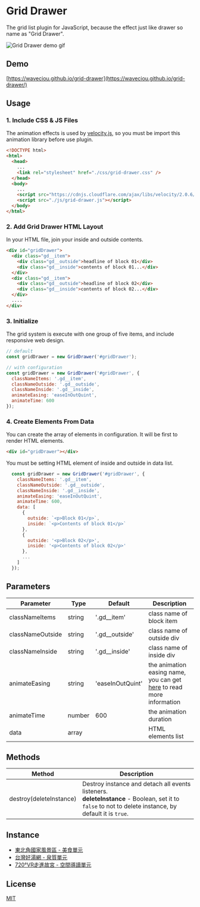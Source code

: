 # Grid Drawer

The grid list plugin for JavaScript, because the effect just like drawer so name as "Grid Drawer".

![Grid Drawer demo gif](https://waveciou.github.io/grid-drawer/img/demo.gif "Grid Drawer demo gif")

## Demo

[https://waveciou.github.io/grid-drawer](https://waveciou.github.io/grid-drawer/)

## Usage

### 1. Include CSS & JS Files

The animation effects is used by [velocity.js](https://github.com/julianshapiro/velocity), so you must be import this animation library before use plugin.

```html
<!DOCTYPE html>
<html>
  <head>
    ...
    <link rel="stylesheet" href="./css/grid-drawer.css" />
  </head>
  <body>
    ...
    <script src="https://cdnjs.cloudflare.com/ajax/libs/velocity/2.0.6/velocity.min.js"></script>
    <script src="./js/grid-drawer.js"></script>
  </body>
</html>
```

### 2. Add Grid Drawer HTML Layout

In your HTML file, join your inside and outside contents.

```html
<div id="gridDrawer">
  <div class="gd__item">
    <div class="gd__outside">headline of block 01</div>
    <div class="gd__inside">contents of block 01...</div>
  </div>
  <div class="gd__item">
    <div class="gd__outside">headline of block 02</div>
    <div class="gd__inside">contents of block 02...</div>
  </div>
  ....
</div>
```

### 3. Initialize

The grid system is execute with one group of five items, and include responsive web design.

```js
// default
const gridDrawer = new GridDrawer('#gridDrawer');

// with configuration
const gridDrawer = new GridDrawer('#gridDrawer', {
  classNameItems: '.gd__item',
  classNameOutside: '.gd__outside',
  classNameInside: '.gd__inside',
  animateEasing: 'easeInOutQuint',
  animateTime: 600
});
```

### 4. Create Elements From Data

You can create the array of elements in configuration. It will be first to render HTML elements.

```html
<div id="gridDrawer"></div>
```

You must be setting HTML element of inside and outside in data list.

```js
  const gridDrawer = new GridDrawer('#gridDrawer', {
    classNameItems: '.gd__item',
    classNameOutside: '.gd__outside',
    classNameInside: '.gd__inside',
    animateEasing: 'easeInOutQuint',
    animateTime: 600,
    data: [
      {
        outside: `<p>Block 01</p>`,
        inside: `<p>Contents of block 01</p>`
      },
      {
        outside: '<p>Block 02</p>',
        inside: '<p>Contents of block 02</p>'
      },
      ...
    ]
  });
```

## Parameters

| Parameter        | Type     | Default          | Description |
| --------------   | -------- | ---------------- | ----------- |
| classNameItems   | string   | '.gd__item'      | class name of block item |
| classNameOutside | string   | '.gd__outside'   | class name of outside div |
| classNameInside  | string   | '.gd__inside'    | class name of inside div |
| animateEasing    | string   | 'easeInOutQuint' | the animation easing name, you can get [here](http://velocityjs.org/#easing) to read more information |
| animateTime      | number   | 600              | the animation duration |
| data             | array    |                  | HTML elements list |

## Methods

| Method                  | Description |
| ----------------------- | ----------- |
| destroy(deleteInstance) | Destroy instance and detach all events listeners. <br> **deleteInstance** - Boolean, set it to `false` to not to delete instance, by default it is `true`. |
## Instance
- [東北角國家風景區 - 美食單元](https://www.necoast-nsa.gov.tw/Food-Intro.aspx?a=126&l=1)
- [台灣好湯網 - 泉質單元](https://taiwanhotspring.net/Quality-Intro.aspx?a=51&l=1)
- [720°VR走進故宮 - 空間導讀單元](https://tech2.npm.edu.tw/720vr/chProject.html)

## License

[MIT](https://github.com/waveciou/grid-drawer/blob/master/LICENSE.md)